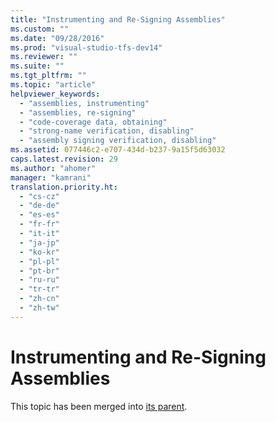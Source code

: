 ```yaml
---
title: "Instrumenting and Re-Signing Assemblies"
ms.custom: ""
ms.date: "09/28/2016"
ms.prod: "visual-studio-tfs-dev14"
ms.reviewer: ""
ms.suite: ""
ms.tgt_pltfrm: ""
ms.topic: "article"
helpviewer_keywords: 
  - "assemblies, instrumenting"
  - "assemblies, re-signing"
  - "code-coverage data, obtaining"
  - "strong-name verification, disabling"
  - "assembly signing verification, disabling"
ms.assetid: 077446c2-e707-434d-b237-9a15f5d63032
caps.latest.revision: 29
ms.author: "ahomer"
manager: "kamrani"
translation.priority.ht: 
  - "cs-cz"
  - "de-de"
  - "es-es"
  - "fr-fr"
  - "it-it"
  - "ja-jp"
  - "ko-kr"
  - "pl-pl"
  - "pt-br"
  - "ru-ru"
  - "tr-tr"
  - "zh-cn"
  - "zh-tw"
---
```

# Instrumenting and Re-Signing Assemblies
This topic has been merged into [its parent](../test_notintoc/code-coverage-configuration-using-test-settings-is-deprecated.md).